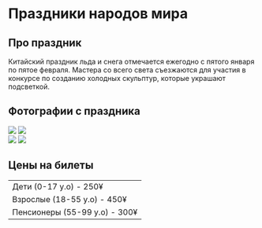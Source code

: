 <html>
    <head>
    <link rel="stylesheet" href="style.css">
    <head>
    <body>
        <main>
            <h1>Праздники народов мира</h1>
	    <h2>Про праздник</h2>
            <p>Китайский праздник льда и снега отмечается ежегодно с пятого января по пятое февраля. Мастера со всего света съезжаются для участия в конкурсе по созданию холодных скульптур, которые украшают подсветкой.</p>
	    <h2>Фотографии с праздника</h2>
            <img src="https://detchip.ru/images/led2.jpg" />
            <img src="https://ttgbaltic.eu/wp-content/uploads/2021/02/04.02-4.jpg" /></br>
	    <img src="C:\Users\Ученик_2\Desktop\html 6кл\4916625.jpg" />
 	    <img src="https://vokrugsmeha.info/upload/002/u288/f/6/40d4d81d.jpg" />
	    <h2>Цены на билеты</h2>
	   <center> <table>
	    <tr>
	    <td>Дети (0-17 y.o) - 250¥</td>
	    </tr>
	    <tr>
	    <td>Взрослые (18-55 y.o) - 450¥</td>
	    </tr>
	    <tr>
            <td>Пенсионеры (55-99 y.o) - 300¥</td>
	    </tr>
	    </table>
	    </center>	
        </main>
    </body>
</html>    
